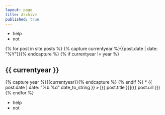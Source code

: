 ```yaml
---
layout: page
title: Archive
published: true
---
```


  
  - help
  - not

{% for post in site.posts %}
{% capture currentyear %}{{post.date | date: "%Y"}}{% endcapture %}
  {% if currentyear != year %}
  <h2>{{ currentyear }}</h2>
  {% capture year %}{{currentyear}}{% endcapture %} 
  {% endif %}
  * {{ post.date | date: "%b %d" date_to_string }} &raquo; [{{ post.title }}]({{ post.url }})
  {% endfor %}
  
  - help
  - not